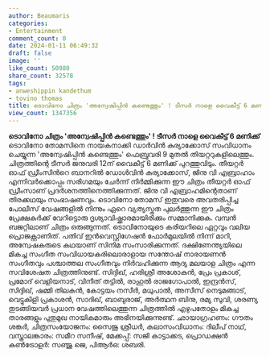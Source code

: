 ```yaml
---
author: Beaumaris
categories:
- Entertainment
comment_count: 0
date: 2024-01-11 06:49:32
draft: false
image: ''
like_count: 50980
share_count: 32578
tags:
- anweshippin kandethum
- tovino thomas
title: ടൊവിനോ ചിത്രം 'അന്വേഷിപ്പിൻ കണ്ടെത്തും' ! ടീസർ നാളെ വൈകീട്ട് 6 മണിക്ക്
view_count: 1347356
---
```


**ടൊവിനോ ചിത്രം 'അന്വേഷിപ്പിൻ കണ്ടെത്തും' ! ടീസർ നാളെ വൈകീട്ട് 6 മണിക്ക്** ടൊവിനോ തോമസിനെ നായകനാക്കി ഡാർവിൻ കുര്യാക്കോസ് സംവിധാനം ചെയ്യുന്ന 'അന്വേഷിപ്പിൻ കണ്ടെത്തും' ഫെബ്രുവരി 9 മുതൽ തിയറ്ററുകളിലെത്തും. ചിത്രത്തിന്റെ ടീസർ ജനുവരി 12ന് വൈകീട്ട് 6 മണിക്ക് പുറത്തുവിടും. തീയറ്റർ ഓഫ് ഡ്രീംസിൻറെ ബാനറിൽ ഡോൾവിൻ കുര്യാക്കോസ്, ജിനു വി എബ്രാഹാം എന്നിവർക്കൊപ്പം സരിഗമയും ചേർന്ന് നിർമ്മിക്കുന്ന ഈ ചിത്രം തീയറ്റർ ഓഫ് ഡ്രീംസാണ് പ്രദർശനത്തിനെത്തിക്കുന്നത്. ജിനു വി എബ്രാഹമിന്റെതാണ് തിരക്കഥയും സംഭാഷണവും. ടൊവിനോ തോമസ് ഇതുവരെ അവതരിപ്പിച്ച പോലീസ് വേഷങ്ങളിൽ നിന്നും ഏറെ വ്യത്യസ്തത പുലർത്തുന്ന ഈ ചിത്രം പ്രേക്ഷകർക്ക് വേറിട്ടൊരു ദൃശ്യാവിഷ്ക്കാരമായിരിക്കും സമ്മാനിക്കുക. വമ്പൻ ബജറ്റിലാണ് ചിത്രം ഒരുങ്ങുന്നത്. ടൊവിനോയുടെ കരിയറിലെ ഏറ്റവും വലിയ പ്രൊജക്റ്റാണിത്. പതിവ് ഇൻവെസ്റ്റിഗേഷൻ ഫോർമുലയിൽ നിന്ന് മാറി, അന്വേഷകരുടെ കഥയാണ് സിനിമ സംസാരിക്കുന്നത്. ദക്ഷിണേന്ത്യയിലെ മികച്ച സംഗീത സംവിധായകരിലൊരാളായ സന്തോഷ് നാരായണൻ സംഗീതവും പശ്ചാത്തല സംഗീതവും നിർവഹിക്കുന്ന ആദ്യ മലയാള ചിത്രം എന്ന സവിശേഷത ചിത്രത്തിനുണ്ട്. സിദ്ദിഖ്, ഹരിശ്രീ അശോകൻ, പ്രേം പ്രകാശ്, പ്രമോദ് വെളിയനാട്, വിനീത് തട്ടിൽ, രാഹുൽ രാജഗോപാൽ, ഇന്ദ്രൻസ്, സിദ്ദിഖ്, ഷമ്മി തിലകൻ, കോട്ടയം നസീർ, മധുപാൽ, അസീസ് നെടുമങ്ങാട്, വെട്ടുകിളി പ്രകാശൻ, സാദിഖ്, ബാബുരാജ്, അർത്ഥന ബിനു, രമ്യ സുവി, ശരണ്യ തുടങ്ങിയവർ പ്രധാന വേഷത്തിലെത്തുന്ന ചിത്രത്തിൽ എഴുപതോളം മികച്ച താരങ്ങളും പുതുമുഖ നായികമാരും അഭിനയിക്കുന്നുണ്ട്. ഛായാഗ്രഹണം: ഗൗതം ശങ്കർ, ചിത്രസംയോജനം: സൈജു ശ്രീധർ, കലാസംവിധാനം: ദിലീപ് നാഥ്, വസ്ത്രാലങ്കാരം: സമീറ സനീഷ്, മേക്കപ്പ്: സജി കാട്ടാക്കട, പ്രൊഡക്ഷൻ കൺട്രോളർ: സഞ്ജു ജെ, പിആർഒ: ശബരി.